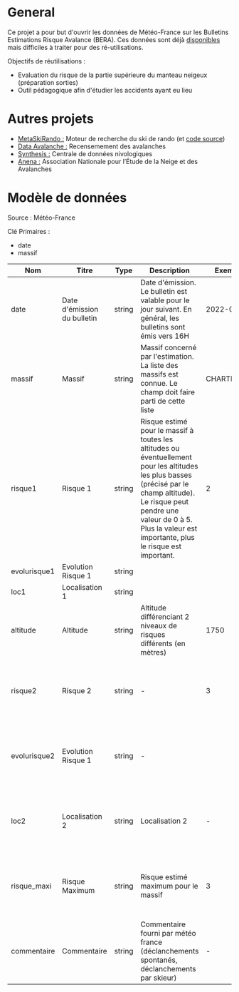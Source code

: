 # General

Ce projet a pour but d'ouvrir les données de Météo-France sur les Bulletins Estimations Risque Avalance (BERA).
Ces données sont déjà [disponibles](https://donneespubliques.meteofrance.fr/?fond=produit&id_produit=265&id_rubrique=50) mais difficiles à traiter pour des ré-utilisations.

Objectifs de réutilisations :
  - Evaluation du risque de la partie supérieure du manteau neigeux (préparation sorties)
  - Outil pédagogique afin d'étudier les accidents ayant eu lieu

# Autres projets
- [MetaSkiRando :](https://www.metaskirando.ovh/Nivo.php) Moteur de recherche du ski de rando (et [code source](https://github.com/c2corg/metaskirando))
- [Data Avalanche :](http://www.data-avalanche.org) Recensemement des avalanches
- [Synthesis :](http://www.data-avalanche.org/synthesis/) Centrale de données nivologiques
- [Anena :](https://www.anena.org/)  Association Nationale pour l’Étude de la Neige et des Avalanches

# Modèle de données
Source :
  Météo-France 
  
Clé Primaires :
- date
- massif

|Nom|Titre|Type|Description|Exemple|Propriétés|
|-|-|-|-|-|-|
|date|Date d'émission du bulletin|string|Date d'émission. Le bulletin est valable pour le jour suivant. En général, les bulletins sont émis vers 16H|2022-01-31|Valeur obligatoire|
|massif|Massif|string|Massif concerné par l'estimation. La liste des massifs est connue. Le champ doit faire parti de cette liste|CHARTREUSE|Valeur obligatoire|
|risque1|Risque 1|string|Risque estimé pour le massif à toutes les altitudes ou éventuellement pour les altitudes les plus basses (précisé par le champ altitude). Le risque peut pendre une valeur de 0 à 5. Plus la valeur est importante, plus le risque est important. |2|Valeur obligatoire|
|evolurisque1| Evolution Risque 1|string||||
|loc1|Localisation 1|string|||
|altitude|Altitude|string|Altitude différenciant 2 niveaux de risques différents (en mètres)|1750|Valeur optionnelle|
|risque2|Risque 2|string| - |3|Valeur optionnelle (sauf si le champ altitude n'est pas vide)|
|evolurisque2|Evolution Risque 1|string| -  ||Valeur optionnelle (sauf si le champ altitude n'est pas vide)|
|loc2|Localisation 2|string|Localisation 2| - | Valeur optionnelle (sauf si le champ altitude n'est pas vide)|
|risque_maxi|Risque Maximum|string|Risque estimé maximum pour le massif| 3 | Valeur optionnelle (sauf si le champ altitude n'est pas vide)|
|commentaire|Commentaire|string|Commentaire fourni par météo france (déclanchements spontanés, déclanchements par skieur)| - | Valeur optionnelle|

